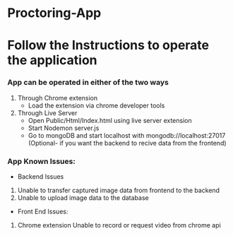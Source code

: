 # Proctoring-App
# Follow the Instructions to operate the application
### App can be operated in either of the two ways
1. Through Chrome extension
    * Load the extension via chrome developer tools
2. Through Live Server
    * Open Public/Html/Index.html using live server extension
    * Start Nodemon server.js  
    * Go to mongoDB and start localhost with mongodb://localhost:27017 (Optional- if you want the backend to recive data from the frontend) 


### App Known Issues:
* Backend Issues
1. Unable to transfer captured image data from frontend to the backend
2. Unable to upload image data to the database

* Front End Issues:
1. Chrome extension Unable to record or request video from chrome api
